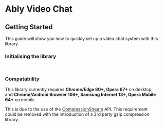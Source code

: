 # Ably Video Chat


## Getting Started

This guide will show you how to quickly set up a video chat system with this library.

### Initialising the library



```javascript
    
```

### Compatability
This library currently requires **Chrome/Edge 80+, Opera 67+** on desktop, and **Chrome/Android Browser 106+, Samsung Internet 13+, Opera Mobile 64+** on mobile.  

This is due to the use of the [CompressionStream](https://developer.mozilla.org/en-US/docs/Web/API/CompressionStream) API.
This requirement could be removed with the introduction of a 3rd party gzip compression library.


